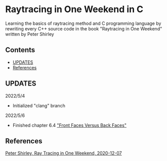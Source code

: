 # Raytracing in One Weekend in C
Learning the basics of raytracing method and C programming language
by rewriting every C++ source code in the book "Raytracing in One Weekend" written
by Peter Shirley

## Contents
- [UPDATES](#updates)
- [References](#references)

## UPDATES
2022/5/4
- Initialized "clang" branch

2022/5/6
- Finished chapter 6.4 ["Front Faces Versus Back Faces"](https://raytracing.github.io/books/RayTracingInOneWeekend.html#surfacenormalsandmultipleobjects/frontfacesversusbackfaces)

## References
[Peter Shirley, Ray Tracing in One Weekend, 2020-12-07](https://github.com/RayTracing/raytracing.github.io)
